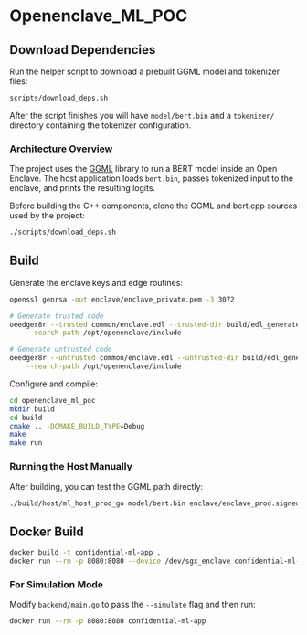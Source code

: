 # Openenclave_ML_POC

## Download Dependencies

Run the helper script to download a prebuilt GGML model and tokenizer files:

```bash
scripts/download_deps.sh
```

After the script finishes you will have `model/bert.bin` and a
`tokenizer/` directory containing the tokenizer configuration.

### Architecture Overview

The project uses the [GGML](https://github.com/ggml-org/ggml) library to run a
BERT model inside an Open Enclave. The host application loads `bert.bin`, passes
tokenized input to the enclave, and prints the resulting logits.

Before building the C++ components, clone the GGML and bert.cpp sources used by
the project:

```bash
./scripts/download_deps.sh
```

## Build

Generate the enclave keys and edge routines:

```bash
openssl genrsa -out enclave/enclave_private.pem -3 3072

# Generate trusted code
oeedger8r --trusted common/enclave.edl --trusted-dir build/edl_generated \
    --search-path /opt/openenclave/include

# Generate untrusted code
oeedger8r --untrusted common/enclave.edl --untrusted-dir build/edl_generated \
    --search-path /opt/openenclave/include
```

Configure and compile:

```bash
cd openenclave_ml_poc
mkdir build
cd build
cmake .. -DCMAKE_BUILD_TYPE=Debug
make
make run
```

### Running the Host Manually

After building, you can test the GGML path directly:

```bash
./build/host/ml_host_prod_go model/bert.bin enclave/enclave_prod.signed.so --use-stdin
```

## Docker Build

```bash
docker build -t confidential-ml-app .
docker run --rm -p 8080:8080 --device /dev/sgx_enclave confidential-ml-app
```

### For Simulation Mode

Modify `backend/main.go` to pass the `--simulate` flag and then run:

```bash
docker run --rm -p 8080:8080 confidential-ml-app
```
